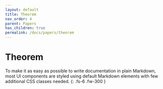 ```yaml
---
layout: default
title: Theorem
nav_order: 4
parent: Papers
has_children: true
permalink: /docs/papers/theorem
---
```


# Theorem

To make it as easy as possible to write documentation in plain Markdown, most UI components are styled using default Markdown elements with few additional CSS classes needed.
{: .fs-6 .fw-300 }

